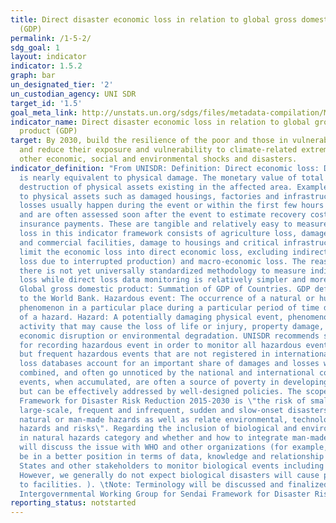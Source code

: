 ```yaml
---
title: Direct disaster economic loss in relation to global gross domestic product
  (GDP)
permalink: /1-5-2/
sdg_goal: 1
layout: indicator
indicator: 1.5.2
graph: bar
un_designated_tier: '2'
un_custodian_agency: UNI SDR
target_id: '1.5'
goal_meta_link: http://unstats.un.org/sdgs/files/metadata-compilation/Metadata-Goal-1.pdf
indicator_name: Direct disaster economic loss in relation to global gross domestic
  product (GDP)
target: By 2030, build the resilience of the poor and those in vulnerable situations
  and reduce their exposure and vulnerability to climate-related extreme events and
  other economic, social and environmental shocks and disasters.
indicator_definition: "From UNISDR: Definition: Direct economic loss: Direct loss
  is nearly equivalent to physical damage. The monetary value of total or partial
  destruction of physical assets existing in the affected area. Examples include loss
  to physical assets such as damaged housings, factories and infrastructure. Direct
  losses usually happen during the event or within the first few hours after the event
  and are often assessed soon after the event to estimate recovery cost and claim
  insurance payments. These are tangible and relatively easy to measure. Direct Economic
  loss in this indicator framework consists of agriculture loss, damage to industrial
  and commercial facilities, damage to housings and critical infrastructures. \tWe
  limit the economic loss into direct economic loss, excluding indirect loss (e.g.
  loss due to interrupted production) and macro-economic loss. The reason is that
  there is not yet universally standardized methodology to measure indirect and macro-economic
  loss while direct loss data monitoring is relatively simpler and more standardized.
  Global gross domestic product: Summation of GDP of Countries. GDP definition according
  to the World Bank. Hazardous event: The occurrence of a natural or human-induced
  phenomenon in a particular place during a particular period of time due to the existence
  of a hazard. Hazard: A potentially damaging physical event, phenomenon or human
  activity that may cause the loss of life or injury, property damage, social and
  economic disruption or environmental degradation. UNISDR recommends setting NO threshold
  for recording hazardous event in order to monitor all hazardous events. Small-scale
  but frequent hazardous events that are not registered in international disaster
  loss databases account for an important share of damages and losses when they are
  combined, and often go unnoticed by the national and international community. These
  events, when accumulated, are often a source of poverty in developing countries
  but can be effectively addressed by well-designed policies. The scope of the Sendai
  Framework for Disaster Risk Reduction 2015-2030 is \"the risk of small-scale and
  large-scale, frequent and infrequent, sudden and slow-onset disasters, caused by
  natural or man-made hazards as well as relate environmental, technological and biological
  hazards and risks\". Regarding the inclusion of biological and environmental hazards
  in natural hazards category and whether and how to integrate man-made hazards, UNISDR
  will discuss the issue with WHO and other organizations (for example, WHO would
  be in a better position in terms of data, knowledge and relationship with Member
  States and other stakeholders to monitor biological events including epidemics.
  However, we generally do not expect biological disasters will cause physical damages
  to facilities. ). \tNote: Terminology will be discussed and finalized in the Open-ended
  Intergovernmental Working Group for Sendai Framework for Disaster Risk Reduction."
reporting_status: notstarted
---
```

